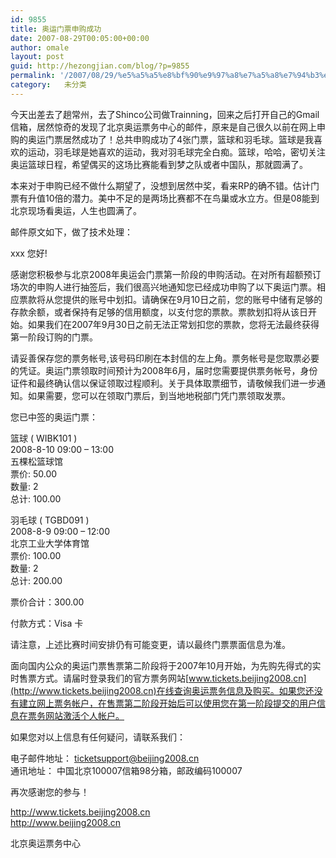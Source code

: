 ```yaml
---
id: 9855
title: 奥运门票申购成功
date: 2007-08-29T00:05:00+00:00
author: omale
layout: post
guid: http://hezongjian.com/blog/?p=9855
permalink: '/2007/08/29/%e5%a5%a5%e8%bf%90%e9%97%a8%e7%a5%a8%e7%94%b3%e8%b4%ad%e6%88%90%e5%8a%9f/'
category:   未分类  
---
```

今天出差去了趟常州，去了Shinco公司做Trainning，回来之后打开自己的Gmail信箱，居然惊奇的发现了北京奥运票务中心的邮件，原来是自己很久以前在网上申购的奥运门票居然成功了！总共申购成功了4张门票，篮球和羽毛球。篮球是我喜欢的运动，羽毛球是她喜欢的运动，我对羽毛球完全白痴。篮球，哈哈，密切关注奥运篮球日程，希望偶买的这场比赛能看到梦之队或者中国队，那就圆满了。

本来对于申购已经不做什么期望了，没想到居然中奖，看来RP的确不错。估计门票有升值10倍的潜力。美中不足的是两场比赛都不在鸟巢或水立方。但是08能到北京现场看奥运，人生也圆满了。

邮件原文如下，做了技术处理：  
 

xxx 您好! 

感谢您积极参与北京2008年奥运会门票第一阶段的申购活动。在对所有超额预订场次的申购人进行抽签后，我们很高兴地通知您已经成功申购了以下奥运门票。相应票款将从您提供的账号中划扣。请确保在9月10日之前，您的账号中储有足够的存款余额，或者保持有足够的信用额度，以支付您的票款。票款划扣将从该日开始。如果我们在2007年9月30日之前无法正常划扣您的票款，您将无法最终获得第一阶段订购的门票。

请妥善保存您的票务帐号,该号码印刷在本封信的左上角。票务帐号是您取票必要的凭证。奥运门票领取时间预计为2008年6月，届时您需要提供票务帐号，身份证件和最终确认信以保证领取过程顺利。关于具体取票细节，请敬候我们进一步通知。如果需要，您可以在领取门票后，到当地地税部门凭门票领取发票。

 您已中签的奥运门票：

篮球 ( WIBK101 )   
2008-8-10 09:00 &#8211; 13:00   
五棵松篮球馆   
票价: 50.00   
数量: 2   
总计: 100.00

羽毛球 ( TGBD091 )   
2008-8-9 09:00 &#8211; 12:00   
北京工业大学体育馆   
票价: 100.00   
数量: 2   
总计: 200.00

票价合计：300.00

付款方式：Visa 卡

请注意，上述比赛时间安排仍有可能变更，请以最终门票票面信息为准。

 面向国内公众的奥运门票售票第二阶段将于2007年10月开始，为先购先得式的实时售票方式。请届时登录我们的官方票务网站[www.tickets.beijing2008.cn](http://www.tickets.beijing2008.cn)在线查询奥运票务信息及购买。如果您还没有建立网上票务帐户，在售票第二阶段开始后可以使用您在第一阶段提交的用户信息在票务网站激活个人帐户。

 如果您对以上信息有任何疑问，请联系我们：

 电子邮件地址： <ticketsupport@beijing2008.cn>  
通讯地址： 中国北京100007信箱98分箱，邮政编码100007

 再次感谢您的参与！

 <http://www.tickets.beijing2008.cn>   
<http://www.beijing2008.cn> 

北京奥运票务中心

 